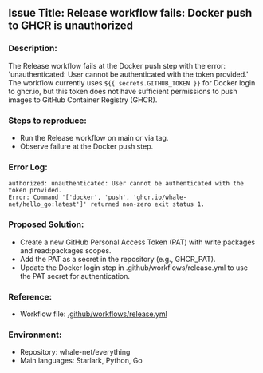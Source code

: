 ## Issue Title: Release workflow fails: Docker push to GHCR is unauthorized

### Description:
The Release workflow fails at the Docker push step with the error: 'unauthenticated: User cannot be authenticated with the token provided.' The workflow currently uses `${{ secrets.GITHUB_TOKEN }}` for Docker login to ghcr.io, but this token does not have sufficient permissions to push images to GitHub Container Registry (GHCR).

### Steps to reproduce:
- Run the Release workflow on main or via tag.
- Observe failure at the Docker push step.

### Error Log:
```
authorized: unauthenticated: User cannot be authenticated with the token provided.
Error: Command '['docker', 'push', 'ghcr.io/whale-net/hello_go:latest']' returned non-zero exit status 1.
```

### Proposed Solution:
- Create a new GitHub Personal Access Token (PAT) with write:packages and read:packages scopes.
- Add the PAT as a secret in the repository (e.g., GHCR_PAT).
- Update the Docker login step in .github/workflows/release.yml to use the PAT secret for authentication.

### Reference:
- Workflow file: [.github/workflows/release.yml](https://github.com/whale-net/everything/blob/aed7ca36ffdff084d112bb3702234a803d7ef36b/.github/workflows/release.yml)

### Environment:
- Repository: whale-net/everything
- Main languages: Starlark, Python, Go
